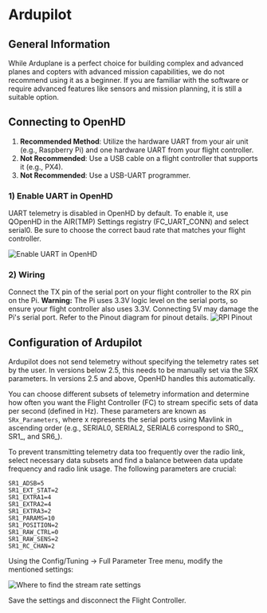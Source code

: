 # Ardupilot

## General Information

While Arduplane is a perfect choice for building complex and advanced planes and copters with advanced mission capabilities, we do not recommend using it as a beginner. If you are familiar with the software or require advanced features like sensors and mission planning, it is still a suitable option.

## Connecting to OpenHD

1. **Recommended Method**: Utilize the hardware UART from your air unit (e.g., Raspberry Pi) and one hardware UART from your flight controller.
2. **Not Recommended**: Use a USB cable on a flight controller that supports it (e.g., PX4).
3. **Not Recommended**: Use a USB-UART programmer.

### 1) Enable UART in OpenHD

UART telemetry is disabled in OpenHD by default. To enable it, use QOpenHD in the AIR(TMP) Settings registry (FC_UART_CONN) and select serial0. Be sure to choose the correct baud rate that matches your flight controller.

![Enable UART in OpenHD](/img/assets/Screenshot%20from%202022-11-12%2019-19-37.png)

### 2) Wiring

Connect the TX pin of the serial port on your flight controller to the RX pin on the Pi. **Warning:** The Pi uses 3.3V logic level on the serial ports, so ensure your flight controller also uses 3.3V. Connecting 5V may damage the Pi's serial port. Refer to the Pinout diagram for pinout details.
![RPI Pinout](/img/assets/rp2_pinout.png)



## Configuration of Ardupilot

Ardupilot does not send telemetry without specifying the telemetry rates set by the user. In versions below 2.5, this needs to be manually set via the SRX parameters. In versions 2.5 and above, OpenHD handles this automatically.

You can choose different subsets of telemetry information and determine how often you want the Flight Controller (FC) to stream specific sets of data per second (defined in Hz). These parameters are known as `SRx_Parameters`, where x represents the serial ports using Mavlink in ascending order (e.g., SERIAL0, SERIAL2, SERIAL6 correspond to SR0_, SR1_, and SR6_).

To prevent transmitting telemetry data too frequently over the radio link, select necessary data subsets and find a balance between data update frequency and radio link usage. The following parameters are crucial:

```plaintext
SR1_ADSB=5
SR1_EXT_STAT=2
SR1_EXTRA1=4
SR1_EXTRA2=4
SR1_EXTRA3=2
SR1_PARAMS=10
SR1_POSITION=2
SR1_RAW_CTRL=0
SR1_RAW_SENS=2
SR1_RC_CHAN=2
```

Using the Config/Tuning -> Full Parameter Tree menu, modify the mentioned settings:

![Where to find the stream rate settings](/img/assets/image%20%2819%29.png)

Save the settings and disconnect the Flight Controller.